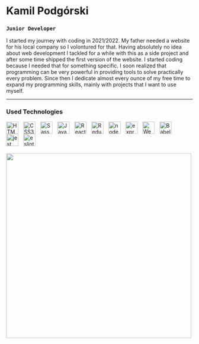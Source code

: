 # Kamil Podgórski

### **`Junior Developer`**

I started my journey with coding in 2021/2022. My father needed a website for his local company so I volontured for that. Having absolutely no idea about web development I tackled for a while with this as a side project and after some time shipped the first version of the website. I started coding because I needed that for something specific. I soon realized that programming can be very powerful in providing tools to solve practically every problem. Since then I dedicate almost every ounce of my free time to expand my programming skills, mainly with projects that I want to use myself.

---

### Used Technologies

<img align="left" alt="HTML5" title="HTML5" width="33px" style="padding-right:10px" src="https://cdn.jsdelivr.net/gh/devicons/devicon/icons/html5/html5-original.svg"/>
<img display="inline-block" align="left" alt="CSS3" title="CSS3" width="33px" style="padding-right:10px" src="https://cdn.jsdelivr.net/gh/devicons/devicon/icons/css3/css3-original.svg" />
<img align="left" alt="Sass" title="Sass" width="33px" style="padding-right:10px" src="https://cdn.jsdelivr.net/gh/devicons/devicon/icons/sass/sass-original.svg">
<img align="left" alt="JavaScript" title="JavaScript" width="33px" style="padding-right:10px" src="https://cdn.jsdelivr.net/gh/devicons/devicon/icons/javascript/javascript-original.svg">
<img align="left" alt="React" title="React" width="33px" style="padding-right:10px" src="https://cdn.jsdelivr.net/gh/devicons/devicon/icons/react/react-original.svg">
<img align="left" alt="Redux" title="Redux" width="33px" style="padding-right:10px" src="https://cdn.jsdelivr.net/gh/devicons/devicon/icons/redux/redux-original.svg" >
<img align="left" alt="node.js" title="node.js" width="33px" style="padding-right:10px" src="https://cdn.jsdelivr.net/gh/devicons/devicon/icons/nodejs/nodejs-original.svg">
<img align="left" alt="express.js" title="express.js" width="33px" style="padding-right:10px" src="https://cdn.jsdelivr.net/gh/devicons/devicon/icons/express/express-original.svg">
<img align="left" alt="Webpack" title="Webpack" width="33px" style="padding-right:10px" src="https://cdn.jsdelivr.net/gh/devicons/devicon/icons/webpack/webpack-original.svg">
<img align="left" alt="Babel" title="Babel" width="33px" style="padding-right:10px"  src="https://cdn.jsdelivr.net/gh/devicons/devicon/icons/babel/babel-original.svg">
<img align="left" alt="jest" title="jest" width="33px" style="padding-right:10px" src="https://cdn.jsdelivr.net/gh/devicons/devicon/icons/jest/jest-plain.svg">
<img align="left" alt="eslint" title="eslint" width="33px" style="padding-right:10px" src="https://cdn.jsdelivr.net/gh/devicons/devicon/icons/eslint/eslint-original.svg">

<img align="left" style="margin-top:20px" width="500px" src="https://github-readme-stats.vercel.app/api/top-langs/?username=kamilp522&layout=compact&hide=php">
